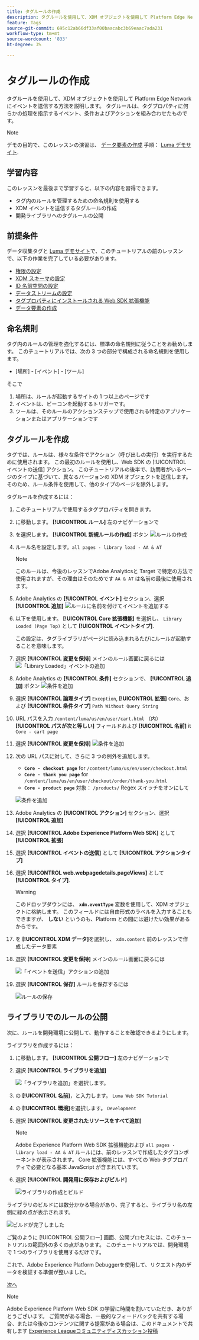 ```yaml
---
title: タグルールの作成
description: タグルールを使用して、XDM オブジェクトを使用して Platform Edge Network にイベントを送信する方法を説明します。 このレッスンは、「 Adobe Experience Cloudと Web SDK の実装」チュートリアルの一部です。
feature: Tags
source-git-commit: 695c12ab66df33af00baacabc3b69eaac7ada231
workflow-type: tm+mt
source-wordcount: '833'
ht-degree: 3%

---
```


# タグルールの作成

タグルールを使用して、XDM オブジェクトを使用して Platform Edge Network にイベントを送信する方法を説明します。 タグルールは、タグプロパティに何らかの処理を指示するイベント、条件およびアクションを組み合わせたものです。

>[!NOTE]
>
> デモの目的で、このレッスンの演習は、 [データ要素の作成](create-data-elements.md) 手順： [Luma デモサイト](https://luma.enablementadobe.com/content/luma/us/en.html).


## 学習内容

このレッスンを最後まで学習すると、以下の内容を習得できます。

* タグ内のルールを管理するための命名規則を使用する
* XDM イベントを送信するタグルールの作成
* 開発ライブラリへのタグルールの公開


## 前提条件

データ収集タグと [Luma デモサイト](https://luma.enablementadobe.com/content/luma/us/en.html)で、このチュートリアルの前のレッスンで、以下の作業を完了している必要があります。

* [権限の設定](configure-permissions.md)
* [XDM スキーマの設定](configure-schemas.md)
* [ID 名前空間の設定](configure-identities.md)
* [データストリームの設定](configure-datastream.md)
* [タグプロパティにインストールされる Web SDK 拡張機能](install-web-sdk.md)
* [データ要素の作成](create-data-elements.md)

## 命名規則

タグ内のルールの管理を強化するには、標準の命名規則に従うことをお勧めします。 このチュートリアルでは、次の 3 つの部分で構成される命名規則を使用します。

* [場所] - [イベント] - [ツール]

そこで

1. 場所は、ルールが起動するサイトの 1 つ以上のページです
1. イベントは、ビーコンを起動するトリガーです。
1. ツールは、そのルールのアクションステップで使用される特定のアプリケーションまたはアプリケーションです


## タグルールを作成

タグでは、ルールは、様々な条件でアクション（呼び出しの実行）を実行するために使用されます。 この最初のルールを使用し、Web SDK の [!UICONTROL イベントの送信] アクション。 このチュートリアルの後半で、訪問者がいるページのタイプに基づいて、異なるバージョンの XDM オブジェクトを送信します。 そのため、ルール条件を使用して、他のタイプのページを除外します。

タグルールを作成するには：

1. このチュートリアルで使用するタグプロパティを開きます。
1. に移動します。 **[!UICONTROL ルール]** 左のナビゲーションで
1. を選択します。 **[!UICONTROL 新規ルールの作成]** ボタン
   ![ルールの作成](assets/rules-create.png)
1. ルール名を設定します。`all pages - library load - AA & AT`

   >[!NOTE]
   >
   > このルールは、今後のレッスンでAdobe Analyticsと Target で特定の方法で使用されますが、その理由はそのためです `AA & AT` は名前の最後に使用されます。

1. Adobe Analytics の **[!UICONTROL イベント]** セクション、選択 **[!UICONTROL 追加]**
   ![ルールに名前を付けてイベントを追加する](assets/rule-name.png)
1. 以下を使用します。 **[!UICONTROL Core 拡張機能]** を選択し、 `Library Loaded (Page Top)` として **[!UICONTROL イベントタイプ]**.

   この設定は、タグライブラリがページに読み込まれるたびにルールが起動することを意味します。
1. 選択 **[!UICONTROL 変更を保持]** メインのルール画面に戻るには
   ![「Library Loaded」イベントの追加](assets/rule-event-pagetop.png)
1. Adobe Analytics の **[!UICONTROL 条件]** セクションで、 **[!UICONTROL 追加]** ボタン
   ![条件を追加](assets/rules-add-conditions.png)
1. 選択 **[!UICONTROL 論理タイプ]** `Exception`, **[!UICONTROL 拡張]** `Core`、および **[!UICONTROL 条件タイプ]** `Path Without Query String`
1. URL パスを入力 `/content/luma/us/en/user/cart.html` （内） **[!UICONTROL パスが次と等しい]** フィールドおよび **[!UICONTROL 名前]** it `Core - cart page`
1. 選択 **[!UICONTROL 変更を保持]**
   ![条件を追加](assets/rule-condition-exception.png)
1. 次の URL パスに対して、さらに 3 つの例外を追加します。

   * **`Core - checkout page`** for `/content/luma/us/en/user/checkout.html`
   * **`Core - thank you page`** for `/content/luma/us/en/user/checkout/order/thank-you.html`
   * **`Core - product page`** 対象： `/products/` Regex スイッチをオンにして

   ![条件を追加](assets/rule-condition-exception-all.png)

1. Adobe Analytics の **[!UICONTROL アクション]** セクション、選択 **[!UICONTROL 追加]**
1. 選択 **[!UICONTROL Adobe Experience Platform Web SDK]** として **[!UICONTROL 拡張]**
1. 選択 **[!UICONTROL イベントの送信]** として **[!UICONTROL アクションタイプ]**
1. 選択 **[!UICONTROL web.webpagedetails.pageViews]** として **[!UICONTROL タイプ]**.

   >[!WARNING]
   >
   > このドロップダウンには、 **`xdm.eventType`** 変数を使用して、XDM オブジェクトに格納します。 このフィールドには自由形式のラベルを入力することもできますが、 **しない** というのも、Platform との間には避けたい効果があるからです。

1. を **[!UICONTROL XDM データ]**&#x200B;を選択し、 `xdm.content` 前のレッスンで作成したデータ要素
1. 選択 **[!UICONTROL 変更を保持]** メインのルール画面に戻るには

   ![「イベントを送信」アクションの追加](assets/rule-set-action-xdm.png)
1. 選択 **[!UICONTROL 保存]** ルールを保存するには

   ![ルールの保存](assets/rule-save.png)

## ライブラリでのルールの公開

次に、ルールを開発環境に公開して、動作することを確認できるようにします。

ライブラリを作成するには：

1. に移動します。 **[!UICONTROL 公開フロー]** 左のナビゲーションで
1. 選択 **[!UICONTROL ライブラリを追加]**

   ![「ライブラリを追加」を選択します。](assets/rule-publish-library.png)
1. の **[!UICONTROL 名前]**，と入力します。 `Luma Web SDK Tutorial`
1. の **[!UICONTROL 環境]**&#x200B;を選択します。 `Development`
1. 選択  **[!UICONTROL 変更されたリソースをすべて追加]**

   >[!NOTE]
   >
   >    Adobe Experience Platform Web SDK 拡張機能および `all pages - library load - AA & AT` ルールには、前のレッスンで作成したタグコンポーネントが表示されます。 Core 拡張機能には、すべての Web タグプロパティで必要となる基本 JavaScript が含まれています。

1. 選択 **[!UICONTROL 開発用に保存およびビルド]**

   ![ライブラリの作成とビルド](assets/rule-publish-add-all-changes.png)

ライブラリのビルドには数分かかる場合があり、完了すると、ライブラリ名の左側に緑の点が表示されます。

![ビルドが完了しました](assets/rule-publish-success.png)

ご覧のように [!UICONTROL 公開フロー] 画面、公開プロセスには、このチュートリアルの範囲外の多くの点があります。 このチュートリアルでは、開発環境で 1 つのライブラリを使用するだけです。

これで、Adobe Experience Platform Debuggerを使用して、リクエスト内のデータを検証する準備が整いました。

[次へ ](validate-with-debugger.md)

>[!NOTE]
>
>Adobe Experience Platform Web SDK の学習に時間を割いていただき、ありがとうございます。 ご質問がある場合、一般的なフィードバックを共有する場合、または今後のコンテンツに関する提案がある場合は、このドキュメントで共有します [Experience Leagueコミュニティディスカッション投稿](https://experienceleaguecommunities.adobe.com/t5/adobe-experience-platform-launch/tutorial-discussion-implement-adobe-experience-cloud-with-web/td-p/444996)
